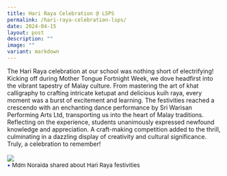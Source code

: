 ```yaml
---
title: Hari Raya Celebration @ LSPS
permalink: /hari-raya-celebration-lsps/
date: 2024-04-15
layout: post
description: ""
image: ""
variant: markdown
---
```

The Hari Raya celebration at our school was nothing short of electrifying! Kicking off during Mother Tongue Fortnight Week, we dove headfirst into the vibrant tapestry of Malay culture. From mastering the art of khat calligraphy to crafting intricate ketupat and delicious kuih raya, every moment was a burst of excitement and learning. The festivities reached a crescendo with an enchanting dance performance by Sri Warisan Performing Arts Ltd, transporting us into the heart of Malay traditions. Reflecting on the experience, students unanimously expressed newfound knowledge and appreciation. A craft-making competition added to the thrill, culminating in a dazzling display of creativity and cultural significance. Truly, a celebration to remember!
<br><br>
<img src="/images/Happenings/HR/hari raya_1.png">
<br>
<span style="font-size:10pt;">
<span style="color:blue;">•</span> Mdm Noraida shared about Hari Raya festivities</span>